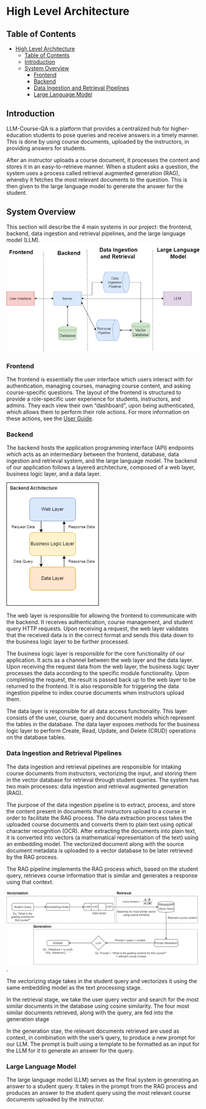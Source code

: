 # High Level Architecture

## Table of Contents

-   [High Level Architecture](#high-level-architecture)
    -   [Table of Contents](#table-of-contents)
    -   [Introduction](#introduction)
    -   [System Overview](#system-overview)
        -   [Frontend](#frontend)
        -   [Backend](#backend)
        -   [Data Ingestion and Retrieval Pipelines](#data-ingestion-and-retrieval-pipelines)
        -   [Large Language Model](#large-language-model)


## Introduction

LLM-Course-QA is a platform that provides a centralized hub for higher-education students to pose queries and receive answers in a timely manner. This is done by using course documents, uploaded by the instructors, in providing answers for students.

After an instructor uploads a course document, it processes the content and stores it in an easy-to-retrieve manner. When a student asks a question, the system uses a process called retrieval augmented generation (RAG), whereby it fetches the most relevant documents to the question. This is then given to the large language model to generate the answer for the student.


## System Overview

This section will describe the 4 main systems in our project: the frontend, backend, data ingestion and retrieval pipelines, and the large language model (LLM).
![System Overview Diagram](./images/System_architecture.drawio.png)


### Frontend

The frontend is essentially the user interface which users interact with for authentication, managing courses, managing course content, and asking course-specific questions. The layout of the frontend is structured to provide a role-specific user experience for students, instructors, and admins. They each view their own “dashboard”, upon being authenticated, which allows them to perform their role actions. For more information on these actions, see the [User Guide](./UserGuide.md).


### Backend

The backend hosts the application programming interface (API) endpoints which acts as an intermediary between the frontend, database, data ingestion and retrieval system, and the large language model. The backend of our application follows a layered architecture, composed of a web layer, business logic layer, and a data layer.

![Backend Architecture Diagram](./images/Backend%20Architecture.drawio.png)

The web layer is responsible for allowing the frontend to communicate with the backend. It receives authentication, course management, and student query HTTP requests. Upon receiving a request, the web layer validates that the received data is in the correct format and sends this data down to the business logic layer to be further processed.

The business logic layer is responsible for the core functionality of our application. It acts as a channel between the web layer and the data layer. Upon receiving the request data from the web layer, the business logic layer processes the data according to the specific module functionality. Upon completing the request, the result is passed back up to the web layer to be returned to the frontend. It is also responsible for triggering the data ingestion pipeline to index course documents when instructors upload them.

The data layer is responsible for all data access functionality. This layer consists of the user, course, query and document models which represent the tables in the database. The data layer exposes methods for the business logic layer to perform Create, Read, Update, and Delete (CRUD) operations on the database tables.


### Data Ingestion and Retrieval Pipelines

The data ingestion and retrieval pipelines are responsible for intaking course documents from instructors, vectorizing the input, and storing them in the vector database for retrieval through student queries. The system has two main processes: data ingestion and retrieval augmented generation (RAG).

The purpose of the data ingestion pipeline is to extract, process, and store the content present in documents that instructors upload to a course in order to facilitate the RAG process. The data extraction process takes the uploaded course documents and converts them to plain text using optical character recognition (OCR). After extracting the documents into plain text, it is converted into vectors (a mathematical representation of the text) using an embedding model. The vectorized document along with the source document metadata is uploaded to a vector database to be later retrieved by the RAG process.

The RAG pipeline implements the RAG process which, based on the student query, retrieves course information that is similar and generates a response using that context.

![RAG process](./images/RAG_Process.drawio.png).

The vectorizing stage takes in the student query and vectorizes it using the same embedding model as the text processing stage.

In the retrieval stage, we take the user query vector and search for the most similar documents in the database using cosine similarity. The four most similar documents retrieved, along with the query, are fed into the generation stage

In the generation stae, the relevant documents retrieved are used as context, in combination with the user’s query, to produce a new prompt for our LLM. The prompt is built using a template to be formatted as an input for the LLM for it to generate an answer for the query. 


### Large Language Model

The large language model (LLM) serves as the final system in generating an answer to a student query. It takes in the prompt from the RAG process and produces an answer to the student query using the most relevant course documents uploaded by the instructor.
